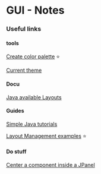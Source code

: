 # GUI - Notes

### Useful links

#### tools

[Create color palette](https://paletton.com/) ⭐️

[Current theme](https://paletton.com/#uid=3170T0k2ljc6hnI3vhb50fr6wdx)


#### Docu

[Java available Layouts](https://docs.oracle.com/javase/tutorial/uiswing/examples/layout/index.html#GridBagLayoutDemo)


#### Guides

[Simple Java tutorials](http://www.java2s.com/)

[Layout Management examples](https://www.mathcs.emory.edu/~cheung/Courses/377/Syllabus/8-JDBC/GUI/layout.html) ⭐️



#### Do stuff

[Center a component inside a JPanel](https://www.tutorialspoint.com/how-to-center-a-jlabel-in-a-jpanel-with-gridbaglayout-in-java)
